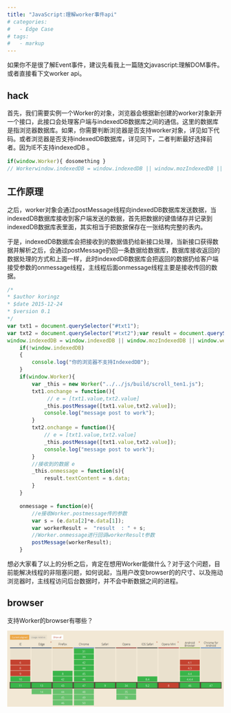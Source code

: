 ```yaml
---
title: "JavaScript:理解worker事件api"
# categories:
#   - Edge Case
# tags:
#   - markup
---
```


如果你不是很了解Event事件，建议先看我上一篇随文javascript:理解DOM事件。或者直接看下文worker api。

## hack
首先，我们需要实例一个Worker的对象，浏览器会根据新创建的worker对象新开一个接口，此接口会处理客户端与indexedDB数据库之间的通信。这里的数据库是指浏览器数据库。如果，你需要判断浏览器是否支持worker对象，详见如下代码。或者浏览器是否支持indexedDB数据库，详见同下，二者判断最好选择前者。因为IE不支持indexedDB 。

```js
if(window.Worker){ dosomething }
// Workerwindow.indexedDB = window.indexedDB || window.mozIndexedDB || window.webkitIndexedDB; if(!window.indexedDB){ dosomething }// indexedDB
```

## 工作原理

之后，worker对象会通过postMessage线程向indexedDB数据库发送数据，当indexedDB数据库接收到客户端发送的数据，首先把数据的键值储存并记录到indexedDB数据库表里面，其实相当于把数据保存在一张结构完整的表内。

于是，indexedDB数据库会把接收到的数据值扔给新接口处理，当新接口获得数据并解析之后，会通过postMessage扔回一条数据给数据库，数据库接收返回的数据处理的方式和上面一样，此时indexedDB数据库会把返回的数据扔给客户端接受参数的onmessage线程，主线程后面onmessage线程主要是接收传回的数据。

```js
/* 
* $author koringz
* $date 2015-12-24
* $version 0.1
*/
var txt1 = document.querySelector("#txt1");
var txt2 = document.querySelector("#txt2");var result = document.querySelector("#result");
window.indexedDB = window.indexedDB || window.mozIndexedDB || window.webkitIndexedDB || window.msIndexedDB;
    if(!window.indexedDB)
    {
        console.log("你的浏览器不支持IndexedDB");
    }
    if(window.Worker){
        var _this = new Worker("../../js/build/scroll_ten1.js");
        txt1.onchange = function(){ 
             // e = [txt1.value,txt2.value]
            _this.postMessage([txt1.value,txt2.value]);
            console.log("message post to work");
        }
        txt2.onchange = function(){
            // e = [txt1.value,txt2.value]
            _this.postMessage([txt1.value,txt2.value]); 
            console.log("message post to work");
        }
        //接收到的数据 e
        _this.onmessage = function(s){ 
            result.textContent = s.data;
        }
    }
```

```js
    onmessage = function(e){ 
        //e接收Worker.postmessage传的参数
        var s = (e.data[2]*e.data[1]);
        var workerResult =  "result  : " + s;
        //Worker.onmessage进行回调workerResult参数
        postMessage(workerResult); 
    }
```

想必大家看了以上的分析之后，肯定在想用Worker能做什么？对于这个问题，目前能解决线程的非阻塞问题，如何说起，当用户改变browser的的尺寸、以及拖动浏览器时，主线程访问后台数据时，并不会中断数据之间的进程。

## browser

支持Worker的browser有哪些？

<img src="/assets/images/534.png" />